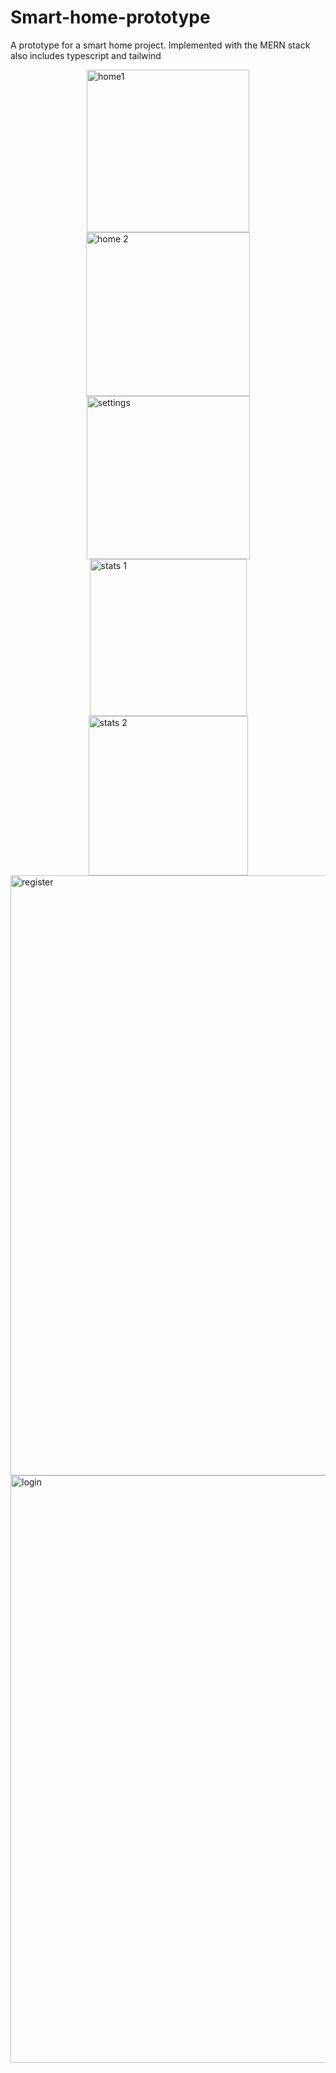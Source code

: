 # Smart-home-prototype
A prototype for a smart home project. Implemented with the MERN stack also includes typescript and tailwind
<div style="display: flex; flex-wrap: wrap; justify-content: space-around; align-items: flex-start;">
  <img width="260" alt="home1" src="https://github.com/aaqilruzzan/Smart-home-prototype/assets/145353456/8eedf30f-423c-4dcd-b258-6ac2ecb74ef0">
  <img width="262" alt="home 2" src="https://github.com/aaqilruzzan/Smart-home-prototype/assets/145353456/0b3c27c9-9141-447a-9362-270f6b7d7db9">
  <img width="261" alt="settings" src="https://github.com/aaqilruzzan/Smart-home-prototype/assets/145353456/7545a8b0-1f5d-4b3e-8cac-c6fe819b7bcc">
  <img width="251" alt="stats 1" src="https://github.com/aaqilruzzan/Smart-home-prototype/assets/145353456/d642cb0b-6832-43d0-b361-18d0de18e8c4">
  <img width="255" alt="stats 2" src="https://github.com/aaqilruzzan/Smart-home-prototype/assets/145353456/48abd6c6-a226-41d8-9d19-019ebb4e1ce2">
</div>

<img width="960" alt="register" src="https://github.com/aaqilruzzan/Smart-home-prototype/assets/145353456/398005a0-d570-4261-8ebc-6a3f9adedef6">
<img width="940" alt="login" src="https://github.com/aaqilruzzan/Smart-home-prototype/assets/145353456/b4a5e3ac-6b0d-46df-aaee-fd7b10a89fc1">


